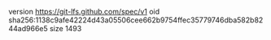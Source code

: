 version https://git-lfs.github.com/spec/v1
oid sha256:1138c9afe42224d43a05506cee662b9754ffec35779746dba582b8244ad966e5
size 1493
